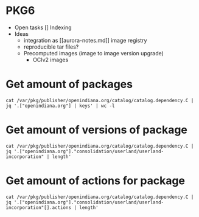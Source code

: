 
# PKG6
- Open tasks
  [] Indexing
- Ideas
  - integration as [[aurora-notes.md]] image registry
  - reproducible tar files?
  - Precomputed images (image to image version upgrade)
    - OCIv2 images

# Get amount of packages
`cat /var/pkg/publisher/openindiana.org/catalog/catalog.dependency.C | jq '.["openindiana.org"] | keys' | wc -l`
# Get amount of versions of package 
`cat /var/pkg/publisher/openindiana.org/catalog/catalog.dependency.C | jq '.["openindiana.org"]."consolidation/userland/userland-incorporation" | length'`
# Get amount of actions for package
`cat /var/pkg/publisher/openindiana.org/catalog/catalog.dependency.C | jq '.["openindiana.org"]."consolidation/userland/userland-incorporation"[].actions | length'`
